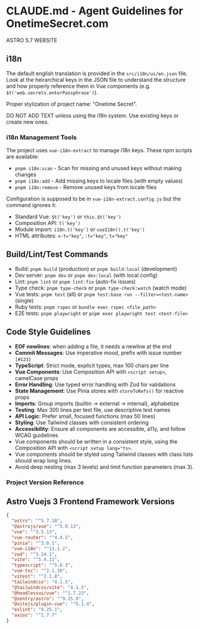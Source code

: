 # CLAUDE.md - Agent Guidelines for OnetimeSecret.com

ASTRO 5.7 WEBSITE


## i18n

The default english translation is provided in the `src/i18n/ui/en.json` file.
Look at the heirarchical keys in the JSON file to understand the structure and
how properly reference them in Vue components (e.g. `$t('web.secrets.enterPassphrase')`).

Proper stylization of project name: "Onetime Secret".

DO NOT ADD TEXT unless using the i18n system. Use existing keys or create new ones.

### i18n Management Tools

The project uses `vue-i18n-extract` to manage i18n keys. These npm scripts are available:

- `pnpm i18n:scan` - Scan for missing and unused keys without making changes
- `pnpm i18n:add` - Add missing keys to locale files (with empty values)
- `pnpm i18n:remove` - Remove unused keys from locale files

Configuration is supposed to be in `vue-i18n-extract.config.js` but the command ignores it:
- Standard Vue: `$t('key')` or `this.$t('key')`
- Composition API: `t('key')`
- Module import: `i18n.t('key')` or `useI18n().t('key')`
- HTML attributes: `v-t="key"`, `:t="key"`, `t="key"`

## Build/Lint/Test Commands
- Build: `pnpm build` (production) or `pnpm build:local` (development)
- Dev server: `pnpm dev` or `pnpm dev:local` (with local config)
- Lint: `pnpm lint` or `pnpm lint:fix` (auto-fix issues)
- Type check: `pnpm type-check` or `pnpm type-check:watch` (watch mode)
- Vue tests: `pnpm test` (all) or `pnpm test:base run --filter=<test-name>` (single)
- Ruby tests: `pnpm rspec` or `bundle exec rspec <file_path>`
- E2E tests: `pnpm playwright` or `pnpm exec playwright test <test-file>`

## Code Style Guidelines
- **EOF newlines**: when adding a file, it needs a newline at the end
- **Commit Messages**: Use imperative mood, prefix with issue number `[#123]`
- **TypeScript**: Strict mode, explicit types, max 100 chars per line
- **Vue Components**: Use Composition API with `<script setup>`, camelCase props
- **Error Handling**: Use typed error handling with Zod for validations
- **State Management**: Use Pinia stores with `storeToRefs()` for reactive props
- **Imports**: Group imports (builtin → external → internal), alphabetize
- **Testing**: Max 300 lines per test file, use descriptive test names
- **API Logic**: Prefer small, focused functions (max 50 lines)
- **Styling**: Use Tailwind classes with consistent ordering
- **Accessibility**: Ensure all components are accessible, a11y, and follow WCAG guidelines
- Vue components should be written in a consistent style, using the Composition API with `<script setup lang="ts>`.
- Vue components should be styled using Tailwind classes with class lists should wrap long lines.
- Avoid deep nesting (max 3 levels) and limit function parameters (max 3).

### Project Version Reference

## Astro Vuejs 3 Frontend Framework Versions
```json
{
  "astro": "^5.7.10",
  "@astrojs/vue": "^5.0.13",
  "vue": "^3.5.13",
  "vue-router": "^4.4.5",
  "pinia": "^3.0.1",
  "vue-i18n": "^11.1.2",
  "zod": "^3.24.1",
  "vite": "^5.4.11",
  "typescript": "^5.6.3",
  "vue-tsc": "^2.1.10",
  "vitest": "^2.1.8",
  "tailwindcss": "4.1.5",
  "@tailwindcss/vite": "4.1.5",
  "@headlessui/vue": "^1.7.23",
  "@sentry/astro": "^9.15.0",
  "@vitejs/plugin-vue": "^5.1.4",
  "eslint": "9.25.1",
  "axios": "^1.7.7"
}
